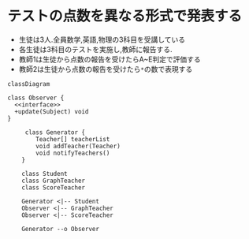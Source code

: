# テストの点数を異なる形式で発表する

- 生徒は3人.全員数学,英語,物理の3科目を受講している
- 各生徒は3科目のテストを実施し,教師に報告する.
- 教師1は生徒から点数の報告を受けたらA~E判定で評価する
- 教師2は生徒から点数の報告を受けたら`*`の数で表現する

```mermaid
classDiagram

class Observer {
  <<interface>>
  +update(Subject) void
}

     class Generator {
        Teacher[] teacherList
        void addTeacher(Teacher)
        void notifyTeachers()
    }

    class Student
    class GraphTeacher
    class ScoreTeacher

    Generator <|-- Student
    Observer <|-- GraphTeacher
    Observer <|-- ScoreTeacher

    Generator --o Observer

```
